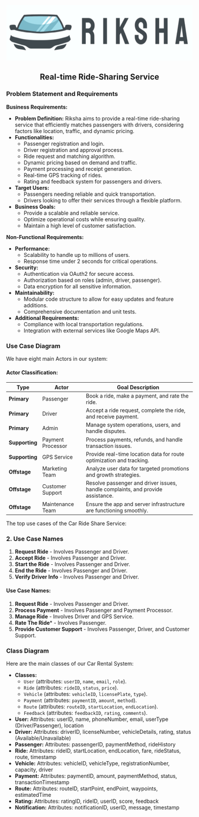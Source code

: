 <p align="center">
    <img src="Screenshot 2024-08-10 055333.png" alt="Car Ride Share System" Height="150",Width="750">
    <br />
</p>
<h2 align="center">Real-time Ride-Sharing Service</h2>

### Problem Statement and Requirements


**Business Requirements:**
- **Problem Definition:** Riksha aims to provide a real-time ride-sharing service that efficiently matches passengers with drivers, considering factors like location, traffic, and dynamic pricing.
- **Functionalities:**
  - Passenger registration and login.
  - Driver registration and approval process.
  - Ride request and matching algorithm.
  - Dynamic pricing based on demand and traffic.
  - Payment processing and receipt generation.
  - Real-time GPS tracking of rides.
  - Rating and feedback system for passengers and drivers.
- **Target Users:**
  - Passengers needing reliable and quick transportation.
  - Drivers looking to offer their services through a flexible platform.
- **Business Goals:**
  - Provide a scalable and reliable service.
  - Optimize operational costs while ensuring quality.
  - Maintain a high level of customer satisfaction.


**Non-Functional Requirements:**
- **Performance:**
  - Scalability to handle up to millions of users.
  - Response time under 2 seconds for critical operations.
- **Security:**
  - Authentication via OAuth2 for secure access.
  - Authorization based on roles (admin, driver, passenger).
  - Data encryption for all sensitive information.
- **Maintainability:**
  - Modular code structure to allow for easy updates and feature additions.
  - Comprehensive documentation and unit tests.
- **Additional Requirements:**
  - Compliance with local transportation regulations.
  - Integration with external services like Google Maps API.


### Use Case Diagram

We have eight main Actors in our system:

#### Actor Classification:
| Type      | Actor         | Goal Description                                                               |
|-----------|---------------|--------------------------------------------------------------------------------|
| **Primary** | Passenger     | Book a ride, make a payment, and rate the ride.                                 |
| **Primary** | Driver        | Accept a ride request, complete the ride, and receive payment.                    |
| **Primary** | Admin         | Manage system operations, users, and handle disputes.                            |
| **Supporting** | Payment Processor | Process payments, refunds, and handle transaction issues.                       |
| **Supporting** | GPS Service   | Provide real-time location data for route optimization and tracking.              |
| **Offstage** | Marketing Team | Analyze user data for targeted promotions and growth strategies.              |
| **Offstage** | Customer Support | Resolve passenger and driver issues, handle complaints, and provide assistance. |
| **Offstage** | Maintenance Team | Ensure the app and server infrastructure are functioning smoothly.               |


The top use cases of the Car Ride Share Service:
### 2. Use Case Names

1. **Request Ride** - Involves Passenger and Driver.
2. **Accept Ride** - Involves Passenger and Driver.
3. **Start the Ride** - Involves Passenger and Driver.
4. **End the Ride** - Involves Passenger and Driver.
5. **Verify Driver Info** - Involves Passenger and Driver.

#### Use Case Names:
1. **Request Ride** - Involves Passenger and Driver.
2. **Process Payment** - Involves Passenger and Payment Processor.
3. **Manage Ride** - Involves Driver and GPS Service.
4. **Rate The Ride*** - Involves Passenger.
5. **Provide Customer Support** - Involves Passenger, Driver, and Customer Support.

### Class Diagram

Here are the main classes of our Car Rental System:

   - **Classes:**
     - `User` (attributes: `userID`, `name`, `email`, `role`).
     - `Ride` (attributes: `rideID`, `status`, `price`).
     - `Vehicle` (attributes: `vehicleID`, `licensePlate`, `type`).
     - `Payment` (attributes: `paymentID`, `amount`, `method`).
     - `Route` (attributes: `routeID`, `startLocation`, `endLocation`).
     - `Feedback` (attributes: `feedbackID`, `rating`, `comments`).
- **User:** Attributes: userID, name, phoneNumber, email, userType (Driver/Passenger), location
- **Driver:** Attributes: driverID, licenseNumber, vehicleDetails, rating, status (Available/Unavailable)
- **Passenger:** Attributes: passengerID, paymentMethod, rideHistory
- **Ride:** Attributes: rideID, startLocation, endLocation, fare, rideStatus, route, timestamp
- **Vehicle:** Attributes: vehicleID, vehicleType, registrationNumber, capacity, driver
- **Payment:** Attributes: paymentID, amount, paymentMethod, status, transactionTimestamp
- **Route:** Attributes: routeID, startPoint, endPoint, waypoints, estimatedTime
- **Rating:** Attributes: ratingID, rideID, userID, score, feedback
- **Notification:** Attributes: notificationID, userID, message, timestamp
